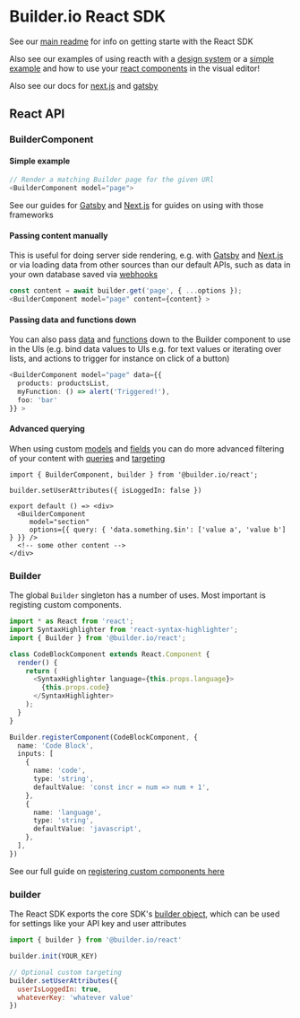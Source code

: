# Builder.io React SDK

See our [main readme](/README.md) for info on getting starte with the React SDK

Also see our examples of using reacth with a [design system](/examples/react-design-system) or a [simple example](/examples/react) and how to use your [react components](https://github.com/BuilderIO/builder#using-your-components) in the visual editor!

Also see our docs for [next.js](/examples/next-js) and [gatsby](/examples/gatsby)

## React API

### BuilderComponent

#### Simple example

```ts
// Render a matching Builder page for the given URl
<BuilderComponent model="page">
```

See our guides for [Gatsby](https://github.com/BuilderIO/builder/tree/master/examples/gatsby) and [Next.js](https://github.com/BuilderIO/builder/tree/master/examples/next-js) for guides on using with those frameworks

#### Passing content manually

This is useful for doing server side rendering, e.g. with [Gatsby](https://github.com/BuilderIO/builder/tree/master/examples/gatsby) and [Next.js](https://github.com/BuilderIO/builder/tree/master/examples/next-js) or via
loading data from other sources than our default APIs, such as data in your own database saved via [webhooks](https://www.builder.io/c/docs/webhooks)

```ts
const content = await builder.get('page', { ...options });
<BuilderComponent model="page" content={content} >
```

#### Passing data and functions down

You can also pass [data](https://www.builder.io/c/docs/guides/connecting-api-data) and [functions](https://www.builder.io/c/docs/react/custom-actions) down to the Builder component to use in the UIs (e.g. bind 
data values to UIs e.g. for text values or iterating over lists, and actions to trigger for instance on click of a button)

```ts
<BuilderComponent model="page" data={{
  products: productsList,
  myFunction: () => alert('Triggered!'),
  foo: 'bar'
}} >
```

#### Advanced querying

When using custom [models](https://www.builder.io/c/docs/guides/getting-started-with-models) and [fields](https://www.builder.io/c/docs/custom-fields) you can do more advanced filtering of your content with [queries]((https://www.builder.io/c/docs/custom-fields))
and [targeting](https://www.builder.io/c/docs/guides/targeting-and-scheduling)

```
import { BuilderComponent, builder } from '@builder.io/react';

builder.setUserAttributes({ isLoggedIn: false })

export default () => <div>
  <BuilderComponent 
     model="section" 
     options={{ query: { 'data.something.$in': ['value a', 'value b'] } }} />
  <!-- some other content -->
</div>

```

### Builder

The global `Builder` singleton has a number of uses. Most important is registing custom components.

```ts
import * as React from 'react';
import SyntaxHighlighter from 'react-syntax-highlighter';
import { Builder } from '@builder.io/react';

class CodeBlockComponent extends React.Component {
  render() {
    return (
      <SyntaxHighlighter language={this.props.language}>
        {this.props.code}
      </SyntaxHighlighter>
    );
  }
}

Builder.registerComponent(CodeBlockComponent, {
  name: 'Code Block',
  inputs: [
    {
      name: 'code',
      type: 'string',
      defaultValue: 'const incr = num => num + 1',
    },
    {
      name: 'language',
      type: 'string',
      defaultValue: 'javascript',
    },
  ],
})
```

See our full guide on [registering custom components here](https://www.builder.io/c/docs/custom-react-components)

### builder

The React SDK exports the core SDK's [builder object](../core), which can be used for settings like 
your API key and user attributes

```javascript
import { builder } from '@builder.io/react'

builder.init(YOUR_KEY)

// Optional custom targeting
builder.setUserAttributes({
  userIsLoggedIn: true,
  whateverKey: 'whatever value'
})
```
